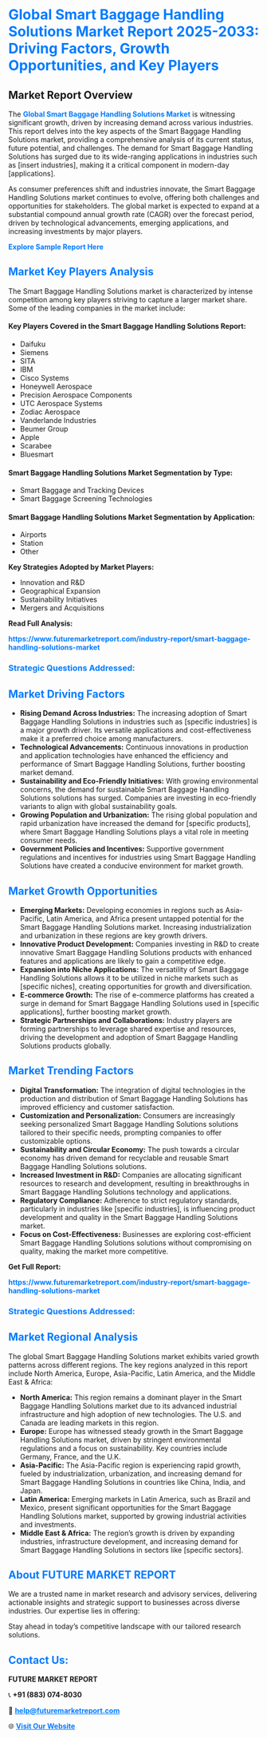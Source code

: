 <h1 style="color: #007BFF;">Global Smart Baggage Handling Solutions Market Report 2025-2033: Driving Factors, Growth Opportunities, and Key Players</h1>

<section id="overview">
<h2>Market Report Overview</h2>
<p>The <a href="https://www.futuremarketreport.com/industry-report/smart-baggage-handling-solutions-market" style="color: #007BFF; text-decoration: none;"><strong>Global Smart Baggage Handling Solutions Market</strong></a> is witnessing significant growth, driven by increasing demand across various industries. This report delves into the key aspects of the Smart Baggage Handling Solutions market, providing a comprehensive analysis of its current status, future potential, and challenges. The demand for Smart Baggage Handling Solutions has surged due to its wide-ranging applications in industries such as [insert industries], making it a critical component in modern-day [applications].</p>
<p>As consumer preferences shift and industries innovate, the Smart Baggage Handling Solutions market continues to evolve, offering both challenges and opportunities for stakeholders. The global market is expected to expand at a substantial compound annual growth rate (CAGR) over the forecast period, driven by technological advancements, emerging applications, and increasing investments by major players.</p>
</section>

<section id="overview">
<p><a href="https://www.futuremarketreport.com/request-sample/reportId=96796" style="color: #007BFF; text-decoration: none;"><strong>Explore Sample Report Here</strong></a></p>
</section>

<section id="key-players">
<h2 style="color: #007BFF;">Market Key Players Analysis</h2>
<p>The Smart Baggage Handling Solutions market is characterized by intense competition among key players striving to capture a larger market share. Some of the leading companies in the market include:</p>
<h4>Key Players Covered in the Smart Baggage Handling Solutions Report:</h4>
<ul><li>Daifuku</li><li>Siemens</li><li>SITA</li><li>IBM</li><li>Cisco Systems</li><li>Honeywell Aerospace</li><li>Precision Aerospace Components</li><li>UTC Aerospace Systems</li><li>Zodiac Aerospace</li><li>Vanderlande Industries</li><li>Beumer Group</li><li>Apple</li><li>Scarabee</li><li>Bluesmart</li></ul>
<h4>Smart Baggage Handling Solutions Market Segmentation by Type:</h4>
<ul><li>Smart Baggage and Tracking Devices</li><li>Smart Baggage Screening Technologies</li></ul>

<h4>Smart Baggage Handling Solutions Market Segmentation by Application:</h4>
<ul><li>Airports</li><li>Station</li><li>Other</li></ul>
<p><strong>Key Strategies Adopted by Market Players:</strong></p>
<ul>
<li>Innovation and R&D</li>
<li>Geographical Expansion</li>
<li>Sustainability Initiatives</li>
<li>Mergers and Acquisitions</li>
</ul>
</section>

<section>
<p><strong>Read Full Analysis: </strong></p><a href="https://www.futuremarketreport.com/industry-report/smart-baggage-handling-solutions-market" style="color: #007BFF; text-decoration: none;"><strong>https://www.futuremarketreport.com/industry-report/smart-baggage-handling-solutions-market</strong></a>
<h3 style="color: #007BFF;">Strategic Questions Addressed:</h3>
</section>

<section id="driving-factors">
<h2 style="color: #007BFF;">Market Driving Factors</h2>
<ul>
<li><strong>Rising Demand Across Industries:</strong> The increasing adoption of Smart Baggage Handling Solutions in industries such as [specific industries] is a major growth driver. Its versatile applications and cost-effectiveness make it a preferred choice among manufacturers.</li>
<li><strong>Technological Advancements:</strong> Continuous innovations in production and application technologies have enhanced the efficiency and performance of Smart Baggage Handling Solutions, further boosting market demand.</li>
<li><strong>Sustainability and Eco-Friendly Initiatives:</strong> With growing environmental concerns, the demand for sustainable Smart Baggage Handling Solutions solutions has surged. Companies are investing in eco-friendly variants to align with global sustainability goals.</li>
<li><strong>Growing Population and Urbanization:</strong> The rising global population and rapid urbanization have increased the demand for [specific products], where Smart Baggage Handling Solutions plays a vital role in meeting consumer needs.</li>
<li><strong>Government Policies and Incentives:</strong> Supportive government regulations and incentives for industries using Smart Baggage Handling Solutions have created a conducive environment for market growth.</li>
</ul>
</section>

<section id="growth-opportunities">
<h2 style="color: #007BFF;">Market Growth Opportunities</h2>
<ul>
<li><strong>Emerging Markets:</strong> Developing economies in regions such as Asia-Pacific, Latin America, and Africa present untapped potential for the Smart Baggage Handling Solutions market. Increasing industrialization and urbanization in these regions are key growth drivers.</li>
<li><strong>Innovative Product Development:</strong> Companies investing in R&D to create innovative Smart Baggage Handling Solutions products with enhanced features and applications are likely to gain a competitive edge.</li>
<li><strong>Expansion into Niche Applications:</strong> The versatility of Smart Baggage Handling Solutions allows it to be utilized in niche markets such as [specific niches], creating opportunities for growth and diversification.</li>
<li><strong>E-commerce Growth:</strong> The rise of e-commerce platforms has created a surge in demand for Smart Baggage Handling Solutions used in [specific applications], further boosting market growth.</li>
<li><strong>Strategic Partnerships and Collaborations:</strong> Industry players are forming partnerships to leverage shared expertise and resources, driving the development and adoption of Smart Baggage Handling Solutions products globally.</li>
</ul>
</section>

<section id="trending-factors">
<h2 style="color: #007BFF;">Market Trending Factors</h2>
<ul>
<li><strong>Digital Transformation:</strong> The integration of digital technologies in the production and distribution of Smart Baggage Handling Solutions has improved efficiency and customer satisfaction.</li>
<li><strong>Customization and Personalization:</strong> Consumers are increasingly seeking personalized Smart Baggage Handling Solutions solutions tailored to their specific needs, prompting companies to offer customizable options.</li>
<li><strong>Sustainability and Circular Economy:</strong> The push towards a circular economy has driven demand for recyclable and reusable Smart Baggage Handling Solutions solutions.</li>
<li><strong>Increased Investment in R&D:</strong> Companies are allocating significant resources to research and development, resulting in breakthroughs in Smart Baggage Handling Solutions technology and applications.</li>
<li><strong>Regulatory Compliance:</strong> Adherence to strict regulatory standards, particularly in industries like [specific industries], is influencing product development and quality in the Smart Baggage Handling Solutions market.</li>
<li><strong>Focus on Cost-Effectiveness:</strong> Businesses are exploring cost-efficient Smart Baggage Handling Solutions solutions without compromising on quality, making the market more competitive.</li>
</ul>
</section>

<section>
<p><strong>Get Full Report: </strong></p><a href="https://www.futuremarketreport.com/industry-report/smart-baggage-handling-solutions-market" style="color: #007BFF; text-decoration: none;"><strong>https://www.futuremarketreport.com/industry-report/smart-baggage-handling-solutions-market</strong></a>
<h3 style="color: #007BFF;">Strategic Questions Addressed:</h3>
</section>


<section id="regional-analysis">
<h2 style="color: #007BFF;">Market Regional Analysis</h2>
<p>The global Smart Baggage Handling Solutions market exhibits varied growth patterns across different regions. The key regions analyzed in this report include North America, Europe, Asia-Pacific, Latin America, and the Middle East & Africa:</p>
<ul>
<li><strong>North America:</strong> This region remains a dominant player in the Smart Baggage Handling Solutions market due to its advanced industrial infrastructure and high adoption of new technologies. The U.S. and Canada are leading markets in this region.</li>
<li><strong>Europe:</strong> Europe has witnessed steady growth in the Smart Baggage Handling Solutions market, driven by stringent environmental regulations and a focus on sustainability. Key countries include Germany, France, and the U.K.</li>
<li><strong>Asia-Pacific:</strong> The Asia-Pacific region is experiencing rapid growth, fueled by industrialization, urbanization, and increasing demand for Smart Baggage Handling Solutions in countries like China, India, and Japan.</li>
<li><strong>Latin America:</strong> Emerging markets in Latin America, such as Brazil and Mexico, present significant opportunities for the Smart Baggage Handling Solutions market, supported by growing industrial activities and investments.</li>
<li><strong>Middle East & Africa:</strong> The region’s growth is driven by expanding industries, infrastructure development, and increasing demand for Smart Baggage Handling Solutions in sectors like [specific sectors].</li>
</ul>
</section>

<footer>
<h2 style="color: #007BFF;">About FUTURE MARKET REPORT</h2>
<p>We are a trusted name in market research and advisory services, delivering actionable insights and strategic support to businesses across diverse industries. Our expertise lies in offering:</p>

<p>Stay ahead in today’s competitive landscape with our tailored research solutions.</p>

<h2 style="color: #007BFF;">Contact Us:</h2>
<p><strong>FUTURE MARKET REPORT</strong></p>
<p>📞 <strong>+91 (883) 074-8030</strong></p>
<p>📧 <strong><a href="mailto:help@futuremarketreport.com" style="color: #007BFF;">help@futuremarketreport.com</a></strong></p>
<p>🌐 <strong><a href="https://www.futuremarketreport.com/" style="color: #007BFF;">Visit Our Website</a></strong></p>
</footer>